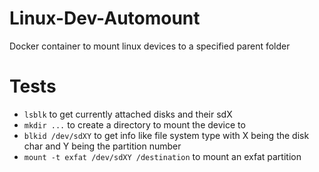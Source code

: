 # Linux-Dev-Automount
Docker container to mount linux devices to a specified parent folder

# Tests
- `lsblk` to get currently attached disks and their sdX
- `mkdir ...` to create a directory to mount the device to
- `blkid /dev/sdXY` to get info like file system type with X being the disk char and Y being the partition number
- `mount -t exfat /dev/sdXY /destination` to mount an exfat partition 
